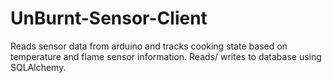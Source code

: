 # UnBurnt-Sensor-Client
Reads sensor data from arduino and tracks cooking state based on temperature and flame sensor information. Reads/ writes to database using SQLAlchemy. 
